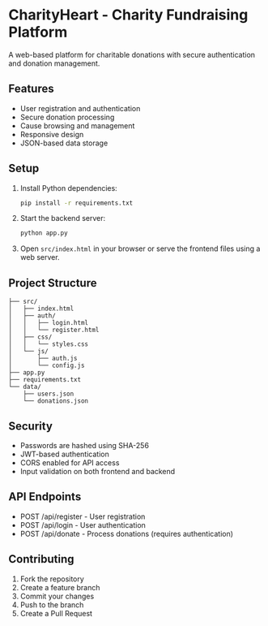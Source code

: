 # CharityHeart - Charity Fundraising Platform

A web-based platform for charitable donations with secure authentication and donation management.

## Features

- User registration and authentication
- Secure donation processing
- Cause browsing and management
- Responsive design
- JSON-based data storage

## Setup

1. Install Python dependencies:
   ```bash
   pip install -r requirements.txt
   ```

2. Start the backend server:
   ```bash
   python app.py
   ```

3. Open `src/index.html` in your browser or serve the frontend files using a web server.

## Project Structure

```
├── src/
│   ├── index.html
│   ├── auth/
│   │   ├── login.html
│   │   └── register.html
│   ├── css/
│   │   └── styles.css
│   └── js/
│       ├── auth.js
│       └── config.js
├── app.py
├── requirements.txt
└── data/
    ├── users.json
    └── donations.json
```

## Security

- Passwords are hashed using SHA-256
- JWT-based authentication
- CORS enabled for API access
- Input validation on both frontend and backend

## API Endpoints

- POST /api/register - User registration
- POST /api/login - User authentication
- POST /api/donate - Process donations (requires authentication)

## Contributing

1. Fork the repository
2. Create a feature branch
3. Commit your changes
4. Push to the branch
5. Create a Pull Request